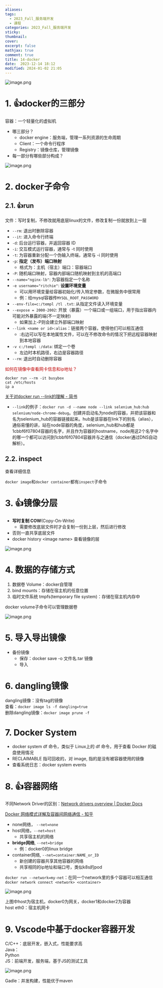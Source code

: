 ```yaml
---
aliases: 
tags:
  - 2023_Fall_服务端开发
  - 课程
categories: 2023_Fall_服务端开发
sticky:
thumbnail:
cover: 
excerpt: false
mathjax: true
comment: true
title: 14-docker
date:  2023-12-14 18:12
modified: 2024-01-02 21:05
---
```


![image.png](https://chillcharlie-img.oss-cn-hangzhou.aliyuncs.com/image%2F2023%2F12%2F14%2F18-46-26-eb3906fceb86ed0e9c6f826e521b0ab0-20231214184623-83585b.png)

# 1. 👍docker的三部分

容器：一个轻量化的虚拟机

- 哪三部分？
	- docker engine：服务端，管理一系列资源的生命周期
	- Client：一个命令行程序
	- Registry：镜像仓库，管理镜像
- 每一部分有哪些部分构成？

![image.png](https://chillcharlie-img.oss-cn-hangzhou.aliyuncs.com/image%2F2023%2F12%2F14%2F18-48-51-551a7d3c33dd450f7f8dc60d1a6ae29c-20231214184848-94a261.png)

# 2. docker子命令

## 2.1. 👍run

文件：写时复制，不修改就用底层linux的文件，修改复制一份就放到上一层

- `--rm`: 退出时删除容器
- `--it`: 进入命令行终端
- `-d`: 后台运行容器，并返回容器 ID
- `-i`: 交互模式运行容器，通常与 -t 同时使用
- `-t`: 为容器重新分配一个伪输入终端，通常与 -i 同时使用
- `-p`: **指定（发布）端口映射**
	- 格式为：主机（宿主）端口：容器端口
- `-P`: 随机端口映射，容器内部端口随机映射到主机的高端口
- `--name="nginx-lb"`: 为容器指定一个名称
- `-e username="ritchie"`: **设置环境变量**
	- 可以用环境变量给容器初始化/传入特定参数，在微服务中很常用
	- 例：给mysql容器传`MYSQL_ROOT_PASSWORD`
- `--env-file=c:/templ /tl .txt`: 从指定文件读入环境变量
- `--expose = 2000-2002`: 开放（暴露）一个端口或一组端口，用于指出容器内可能对外暴露的端(不一定映射)
	- 如果加上-P则会建立外部端口映射
- `--link <name or id>:alias`：链接两个容器，使得他们可以相互通信
	- $:$右边可以写在本地属性文件，可以在不修改命令的情况下把远程容器映射到本地容器
- `-v c:/templ :/data`: 绑定一个卷
	- 左边时本机路径，右边是容器路径
- `--rm`: 退出时自动删除容器

<font color="#c00000">如何在镜像中查看网卡信息和ip地址？</font>

```shell
docker run --rm -it busybox
cat /etc/hosts
ip a
```

[关于对docker run --link的理解 - 简书](https://www.jianshu.com/p/21d66ca6115e)

- `--link`的例子：`docker run -d --name node --link selenium_hub:hub selenium/node-chrome-debug`。创建并启动名为node的容器，并把该容器和名为selenium_hub的容器链接起来。hub是该容器在link下的别名（alias），通俗易懂的讲，站在node容器的角度，selenium_hub和hub都是1cbbf6f07804容器的名字，并且作为容器的hostname，node用这2个名字中的哪一个都可以访问到1cbbf6f07804容器并与之通信（docker通过DNS自动解析）。

## 2.2. inspect

查看详细信息

`docker image`和`docker container`都有`inspect`子命令

# 3. 👍镜像分层

- **写时复制 COW**(Copy-On-Write)
	- 需要修改底层文件时才会复制一份到上层，然后进行修改
- 否则一直共享底层文件
- docker history \<image name> 查看镜像的层

![image.png](https://chillcharlie-img.oss-cn-hangzhou.aliyuncs.com/image%2F2023%2F12%2F14%2F20-16-50-cef8d6cc91e64be46d5afa44e9e97583-20231214201648-b1c6b2.png)

# 4. 数据的存储方式

1. 数据卷 Volume：docker自管理
2. bind mounts：存储在宿主机的任意位置
3. 临时文件系统 tmpfs(temporary file system)：存储在宿主机内存中

docker volume子命令可以管理数据卷

![image.png](https://chillcharlie-img.oss-cn-hangzhou.aliyuncs.com/image%2F2023%2F12%2F14%2F20-49-16-0157f9b342cd970ea85a05734fc2b95d-20231214204914-b94d29.png)

# 5. 导入导出镜像

- 备份镜像
	- 保存：docker save -o 文件名.tar 镜像
	- 导入

# 6. dangling镜像

dangling镜像：没有tag的镜像  
查看：`docker image ls -f dangling=true`  
删除dangling镜像：`docker image prune -f`

# 7. Docker System

- docker system df 命令，类似于 Linux上的 df 命令，用于查看 Docker 的磁盘使用情况
- RECLAIMABLE 指可回收的，对 image, 指的是没有被容器使用的镜像
- 查看系统日志：docker system events

# 8. 👍容器网络

不同Network Driver的区别：[Network drivers overview | Docker Docs](https://docs.docker.com/network/drivers/)

[Docker 网络模式详解及容器间网络通信 - 知乎](https://zhuanlan.zhihu.com/p/212772001)

- none网络， `--net=none`
- host网络，`--net=host`
	- 共享宿主机的网络
- **bridge网络**, `--net=bridge`
	- 例：docker0的linux bridge
- container网络, `--net=container:NAME_or_ID`
	- 新创建的容器共享其他容器的网络
	- 共享相同的ip地址和端口号，类似k8s的pod

`docker run --network=my-net`：在同一个network里的多个容器可以相互通信  
`docker network connect <network> <container>`

![image.png](https://chillcharlie-img.oss-cn-hangzhou.aliyuncs.com/image%2F2023%2F12%2F14%2F20-47-39-95ea83a90dd44b9bcaeacda307e0cb5c-20231214204737-dcac1b.png)

上图中host为宿主机，docker0为网关，docker1和docker2为容器  
host eth0：宿主机网卡

# 9. Vscode中基于docker容器开发

C/C++：底层开发，嵌入式，性能要求高  
Java：  
Python  
JS：前端开发，服务端，基于JS的测试工具

![image.png](https://chillcharlie-img.oss-cn-hangzhou.aliyuncs.com/image%2F2023%2F12%2F14%2F19-50-53-30b0928d69d9e80c0c19e469f102cdb6-20231214195051-9c2274.png)

Gadle：并发构建，性能优于maven
